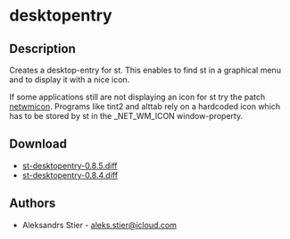 desktopentry
============

Description
-----------
Creates a desktop-entry for st. This enables to find st in a graphical menu and
to display it with a nice icon.

If some applications still are not displaying an icon for st try the patch
[netwmicon](../netwmicon/). Programs like tint2 and alttab rely on a hardcoded
icon which has to be stored by st in the \_NET\_WM\_ICON window-property.

Download
--------
* [st-desktopentry-0.8.5.diff](st-desktopentry-0.8.5.diff)
* [st-desktopentry-0.8.4.diff](st-desktopentry-0.8.4.diff)

Authors
-------
* Aleksandrs Stier - <aleks.stier@icloud.com>
